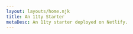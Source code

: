 ```yaml
---
layout: layouts/home.njk
title: An 11ty Starter
metaDesc: An 11ty starter deployed on Netlify.
---
```

